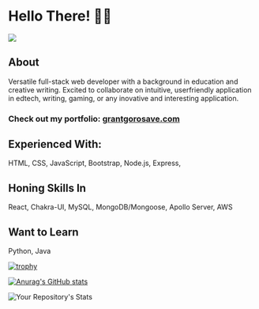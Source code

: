 # Hello There! 👋🧔

![](https://komarev.com/ghpvc/?username=ggorosave)

## About

Versatile full-stack web developer with a background in education and creative writing. Excited to collaborate on intuitive, userfriendly application in edtech, writing, gaming, or any inovative and interesting application.

### Check out my portfolio: [grantgorosave.com](https://www.grantgorosave.com/)

## Experienced With:
HTML, CSS, JavaScript, Bootstrap, Node.js, Express,

## Honing Skills In
React, Chakra-UI, MySQL, MongoDB/Mongoose, Apollo Server, AWS

## Want to Learn
Python, Java

[![trophy](https://github-profile-trophy.vercel.app/?username=ggorosave&theme=tokyonight&title=Commit,PullRequest,Repositories)](https://github.com/ryo-ma/github-profile-trophy) 

[![Anurag's GitHub stats](https://github-readme-stats.vercel.app/api?username=ggorosave&hide=stars&theme=tokyonight)](https://github.com/anuraghazra/github-readme-stats) 

![Your Repository's Stats](https://github-readme-stats.vercel.app/api/top-langs/?username=ggorosave&theme=tokyonight)


